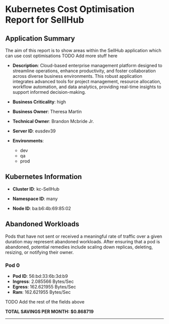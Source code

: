 # Kubernetes Cost Optimisation Report for SellHub

## Application Summary

The aim of this report is to show areas within the SellHub application which can use cost optimisations 
 TODO Add more stuff here

- **Description**: Cloud-based enterprise management platform designed to streamline operations, enhance productivity, and foster collaboration across diverse business environments. This robust application integrates advanced tools for project management, resource allocation, workflow automation, and data analytics, providing real-time insights to support informed decision-making.

- **Business Criticality**: high

- **Business Owner**: Theresa Martin

- **Technical Owner**: Brandon Mcbride Jr.

- **Server ID**: eusdev39

- **Environments**: 

	 - dev
	- qa
	- prod
## Kubernetes Information
- **Cluster ID**: kc-SellHub

- **Namespace ID**: many

- **Node ID**: ba:b6:4b:69:85:02

## Abandoned Workloads
Pods that have not sent or received a meaningful rate of traffic over a given duration may represent abandoned workloads. After ensuring that a pod is abandoned, potential remedies include scaling down replicas, deleting, resizing, or notifying their owner.

### Pod 0
- **Pod ID**: 56:bd:33:6b:3d:b9
- **Ingress**: 2.085566 Bytes/Sec
- **Egress**: 162.621955 Bytes/Sec
- **Ram**: 162.621955 Bytes/Sec




 TODO Add the rest of the fields above


**TOTAL SAVINGS PER MONTH: $0.868719**


---
